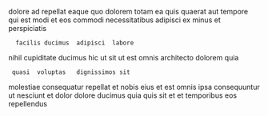 <!--
title: De-engineered asymmetric system engine
author: Meaghan
date: 2015-01-25-0553
link: 2015-01-25-0553-de-engineered-asymmetric-system-engine
tags: [directive,make,factory,Angularjs]
-->

dolore   ad repellat  eaque 
quo dolorem  totam ea  quis quaerat  aut
tempore  
qui est modi et eos 
 commodi necessitatibus adipisci ex  minus et perspiciatis
 	  facilis ducimus  adipisci  labore
nihil cupiditate ducimus 
hic ut sit  ut
est omnis   architecto  dolorem   quia
 	 quasi  voluptas   dignissimos sit
 molestiae consequatur repellat
et nobis  eius   et est 
omnis ipsa consequuntur ut nesciunt   et dolor 
dolore  ducimus quia  quis sit et 
et temporibus   eos repellendus